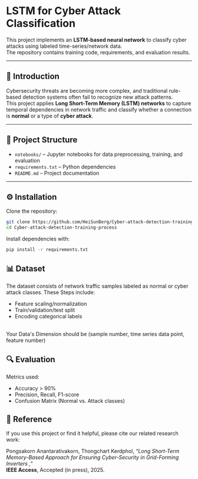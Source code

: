 
# LSTM for Cyber Attack Classification

This project implements an **LSTM-based neural network** to classify cyber attacks using labeled time-series/network data.  
The repository contains training code, requirements, and evaluation results.

---

## 🔎 Introduction

Cybersecurity threats are becoming more complex, and traditional rule-based detection systems often fail to recognize new attack patterns.  
This project applies **Long Short-Term Memory (LSTM) networks** to capture temporal dependencies in network traffic and classify whether a connection is **normal** or a type of **cyber attack**.

---

## 📂 Project Structure
- `notebooks/` – Jupyter notebooks for data preprocessing, training, and evaluation  
- `requirements.txt` – Python dependencies  
- `README.md` – Project documentation  

---

## ⚙️ Installation

Clone the repository:

```bash
git clone https://github.com/HeiSunBerg/Cyber-attack-detection-training-process.git
cd Cyber-attack-detection-training-process
```
Install dependencies with:

```bash
pip install -r requirements.txt
```
## 📊 Dataset

The dataset consists of network traffic samples labeled as normal or cyber attack classes. These Steps include:
- Feature scaling/normalization
- Train/validation/test split
- Encoding categorical labels
<br>
Your Data's Dimension should be (sample number, time series data point, feature number)

## 🔍 Evaluation
Metrics used:
- Accuracy > 90%
- Precision, Recall, F1-score
- Confusion Matrix (Normal vs. Attack classes)
## 📖 Reference

If you use this project or find it helpful, please cite our related research work:

Pongsakorn Anantarativakorn, Thongchart Kerdphol, *“Long Short-Term Memory-Based Approach for Ensuring Cyber-Security in Grid-Forming Inverters ,”*  
**IEEE Access**, Accepted (in press), 2025.
